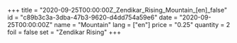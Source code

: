 +++
title = "2020-09-25T00:00:00Z_Zendikar_Rising_Mountain_[en]_false"
id = "c89b3c3a-3dba-47b3-9620-d4dd754a59e6"
date = "2020-09-25T00:00:00Z"
name = "Mountain"
lang = ["en"]
price = "0.25"
quantity = 2
foil = false
set = "Zendikar Rising"
+++

